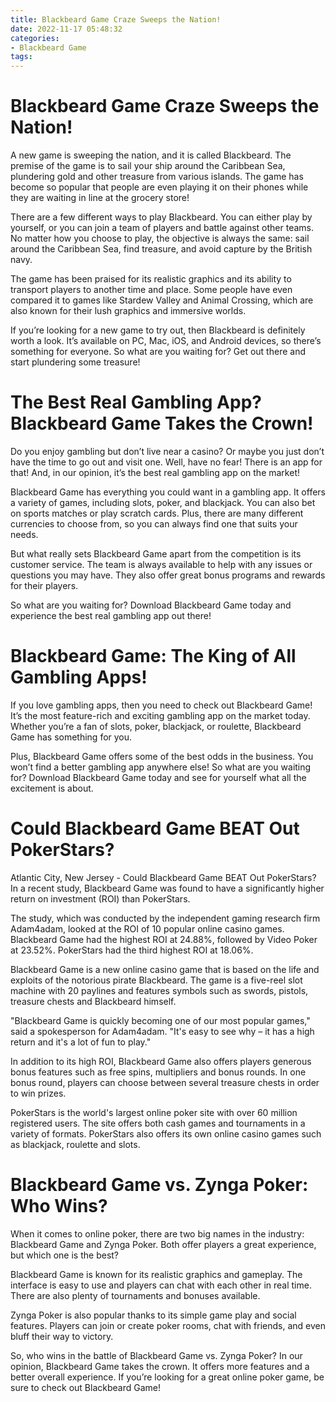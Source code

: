 ```yaml
---
title: Blackbeard Game Craze Sweeps the Nation!
date: 2022-11-17 05:48:32
categories:
- Blackbeard Game
tags:
---
```



#  Blackbeard Game Craze Sweeps the Nation!

A new game is sweeping the nation, and it is called Blackbeard. The premise of the game is to sail your ship around the Caribbean Sea, plundering gold and other treasure from various islands. The game has become so popular that people are even playing it on their phones while they are waiting in line at the grocery store!

There are a few different ways to play Blackbeard. You can either play by yourself, or you can join a team of players and battle against other teams. No matter how you choose to play, the objective is always the same: sail around the Caribbean Sea, find treasure, and avoid capture by the British navy.

The game has been praised for its realistic graphics and its ability to transport players to another time and place. Some people have even compared it to games like Stardew Valley and Animal Crossing, which are also known for their lush graphics and immersive worlds.

If you’re looking for a new game to try out, then Blackbeard is definitely worth a look. It’s available on PC, Mac, iOS, and Android devices, so there’s something for everyone. So what are you waiting for? Get out there and start plundering some treasure!

#  The Best Real Gambling App? Blackbeard Game Takes the Crown!

Do you enjoy gambling but don’t live near a casino? Or maybe you just don’t have the time to go out and visit one. Well, have no fear! There is an app for that! And, in our opinion, it’s the best real gambling app on the market!

Blackbeard Game has everything you could want in a gambling app. It offers a variety of games, including slots, poker, and blackjack. You can also bet on sports matches or play scratch cards. Plus, there are many different currencies to choose from, so you can always find one that suits your needs.

But what really sets Blackbeard Game apart from the competition is its customer service. The team is always available to help with any issues or questions you may have. They also offer great bonus programs and rewards for their players.

So what are you waiting for? Download Blackbeard Game today and experience the best real gambling app out there!

#  Blackbeard Game: The King of All Gambling Apps!

If you love gambling apps, then you need to check out Blackbeard Game! It’s the most feature-rich and exciting gambling app on the market today. Whether you’re a fan of slots, poker, blackjack, or roulette, Blackbeard Game has something for you.

Plus, Blackbeard Game offers some of the best odds in the business. You won’t find a better gambling app anywhere else! So what are you waiting for? Download Blackbeard Game today and see for yourself what all the excitement is about.

#  Could Blackbeard Game BEAT Out PokerStars?

Atlantic City, New Jersey - Could Blackbeard Game BEAT Out PokerStars? In a recent study, Blackbeard Game was found to have a significantly higher return on investment (ROI) than PokerStars.

The study, which was conducted by the independent gaming research firm Adam4adam, looked at the ROI of 10 popular online casino games. Blackbeard Game had the highest ROI at 24.88%, followed by Video Poker at 23.52%. PokerStars had the third highest ROI at 18.06%.

Blackbeard Game is a new online casino game that is based on the life and exploits of the notorious pirate Blackbeard. The game is a five-reel slot machine with 20 paylines and features symbols such as swords, pistols, treasure chests and Blackbeard himself.

"Blackbeard Game is quickly becoming one of our most popular games," said a spokesperson for Adam4adam. "It's easy to see why – it has a high return and it's a lot of fun to play."

In addition to its high ROI, Blackbeard Game also offers players generous bonus features such as free spins, multipliers and bonus rounds. In one bonus round, players can choose between several treasure chests in order to win prizes.

PokerStars is the world's largest online poker site with over 60 million registered users. The site offers both cash games and tournaments in a variety of formats. PokerStars also offers its own online casino games such as blackjack, roulette and slots.

#  Blackbeard Game vs. Zynga Poker: Who Wins?

When it comes to online poker, there are two big names in the industry: Blackbeard Game and Zynga Poker. Both offer players a great experience, but which one is the best?

Blackbeard Game is known for its realistic graphics and gameplay. The interface is easy to use and players can chat with each other in real time. There are also plenty of tournaments and bonuses available.

Zynga Poker is also popular thanks to its simple game play and social features. Players can join or create poker rooms, chat with friends, and even bluff their way to victory.

So, who wins in the battle of Blackbeard Game vs. Zynga Poker? In our opinion, Blackbeard Game takes the crown. It offers more features and a better overall experience. If you’re looking for a great online poker game, be sure to check out Blackbeard Game!